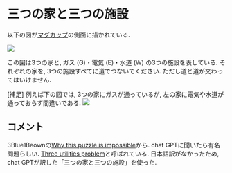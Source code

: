 #  三つの家と三つの施設

以下の図が[マグカップ](https://ja.wikipedia.org/wiki/マグカップ)の側面に描かれている.

![](https://masataka123.github.io/blog3/picture/utilities_1.jpg)

この図は3つの家と, ガス (G)・電気 (E)・水道 (W) の3つの施設を表している. 
それぞれの家を, 3つの施設すべてに道でつないでください. 
ただし道と道が交わってはいけません. 

[補足] 例えば下の図では, 3つの家にガスが通っているが, 左の家に電気や水道が通っておらず間違いである. 
![](https://masataka123.github.io/blog3/picture/utilities_2.jpg)

## コメント
3Blue1Beownの[Why this puzzle is impossible](https://www.youtube.com/watch?v=VvCytJvd4H0)から.
chat GPTに聞いたら有名問題らしい. 
[Three utilities problem](https://en.wikipedia.org/wiki/Three_utilities_problem)と呼ばれている. 
日本語訳がなかったため, chat GPTが訳した「三つの家と三つの施設」を使った. 

